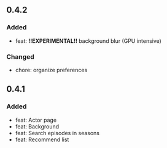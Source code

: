 ## 0.4.2

### Added

- feat: **!!EXPERIMENTAL!!** background blur (GPU intensive)

### Changed

- chore: organize preferences

## 0.4.1

### Added

- feat: Actor page
- feat: Background
- feat: Search episodes in seasons
- feat: Recommend list
